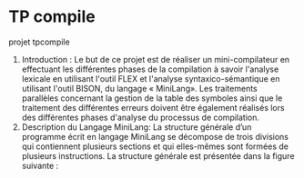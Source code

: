# TP compile
projet tpcompile

1. Introduction :
Le but de ce projet est de réaliser un mini-compilateur en effectuant les différentes phases de la compilation
à savoir l'analyse lexicale en utilisant l'outil FLEX et l'analyse syntaxico-sémantique en utilisant l'outil BISON,
du langage « MiniLang». Les traitements parallèles concernant la gestion de la table des symboles ainsi que le
traitement des différentes erreurs doivent être également réalisés lors des différentes phases d'analyse du
processus de compilation.
2. Description du Langage MiniLang:
La structure générale d’un programme écrit en langage MiniLang se décompose de trois divisions qui contiennent
plusieurs sections et qui elles-mêmes sont formées de plusieurs instructions. La structure générale est présentée
dans la figure suivante :
